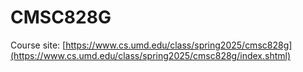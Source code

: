 # CMSC828G

Course site: [https://www.cs.umd.edu/class/spring2025/cmsc828g](https://www.cs.umd.edu/class/spring2025/cmsc828g/index.shtml)